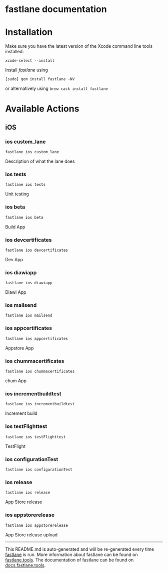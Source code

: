 fastlane documentation
================
# Installation

Make sure you have the latest version of the Xcode command line tools installed:

```
xcode-select --install
```

Install _fastlane_ using
```
[sudo] gem install fastlane -NV
```
or alternatively using `brew cask install fastlane`

# Available Actions
## iOS
### ios custom_lane
```
fastlane ios custom_lane
```
Description of what the lane does
### ios tests
```
fastlane ios tests
```
Unit testing
### ios beta
```
fastlane ios beta
```
Build App
### ios devcertificates
```
fastlane ios devcertificates
```
Dev App
### ios diawiapp
```
fastlane ios diawiapp
```
Diawi App
### ios mailsend
```
fastlane ios mailsend
```

### ios appcertificates
```
fastlane ios appcertificates
```
Appstore App
### ios chummacertificates
```
fastlane ios chummacertificates
```
chum App
### ios incrementbuildtest
```
fastlane ios incrementbuildtest
```
Increment build
### ios testFlighttest
```
fastlane ios testFlighttest
```
TestFlight
### ios configurationTest
```
fastlane ios configurationTest
```

### ios release
```
fastlane ios release
```
App Store release
### ios appstorerelease
```
fastlane ios appstorerelease
```
App Store release upload

----

This README.md is auto-generated and will be re-generated every time [fastlane](https://fastlane.tools) is run.
More information about fastlane can be found on [fastlane.tools](https://fastlane.tools).
The documentation of fastlane can be found on [docs.fastlane.tools](https://docs.fastlane.tools).

